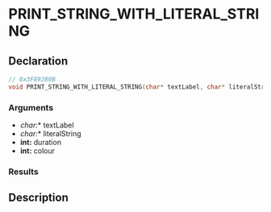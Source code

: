 # PRINT_STRING_WITH_LITERAL_STRING

## Declaration
```cpp
// 0x3F89280B
void PRINT_STRING_WITH_LITERAL_STRING(char* textLabel, char* literalString, int duration, int colour);
```

### Arguments
- **char*:** textLabel
- **char*:** literalString
- **int:** duration
- **int:** colour

### Results

## Description
